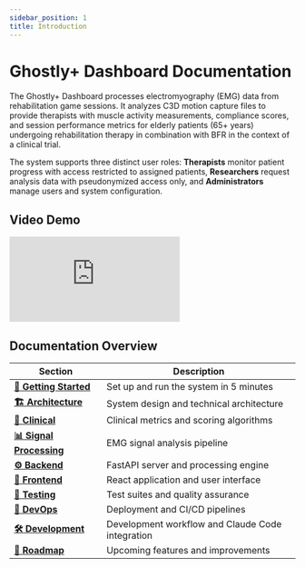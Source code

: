 ```yaml
---
sidebar_position: 1
title: Introduction
---
```


# Ghostly+ Dashboard Documentation

The Ghostly+ Dashboard processes electromyography (EMG) data from rehabilitation game sessions. It analyzes C3D motion capture files to provide therapists with muscle activity measurements, compliance scores, and session performance metrics for elderly patients (65+ years) undergoing rehabilitation therapy in combination with BFR in the context of a clinical trial.

The system supports three distinct user roles: **Therapists** monitor patient progress with access restricted to assigned patients, **Researchers** request analysis data with pseudonymized access only, and **Administrators** manage users and system configuration.

## Video Demo

<div style={{position: 'relative', paddingBottom: '56.25%', height: 0, overflow: 'hidden'}}>
  <iframe 
    src="https://player.vimeo.com/video/1119476263" 
    style={{position: 'absolute', top: 0, left: 0, width: '100%', height: '100%'}}
    frameBorder="0" 
    allow="autoplay; fullscreen; picture-in-picture" 
    allowFullScreen
    title="EMG C3D Analyzer Demo">
  </iframe>
</div>

## Documentation Overview

| Section | Description |
|---------|-------------|
| **[🚀 Getting Started](./getting-started.md)** | Set up and run the system in 5 minutes |
| **[🏗️ Architecture](./architecture.md)** | System design and technical architecture |
| **[🏥 Clinical](./clinical/metrics-definitions.md)** | Clinical metrics and scoring algorithms |
| **[📊 Signal Processing](./signal-processing/overview.md)** | EMG signal analysis pipeline |
| **[⚙️ Backend](./backend.md)** | FastAPI server and processing engine |
| **[🎨 Frontend](./frontend/overview.md)** | React application and user interface |
| **[🧪 Testing](./testing.md)** | Test suites and quality assurance |
| **[🚀 DevOps](./devops/devops.md)** | Deployment and CI/CD pipelines |
| **[🛠️ Development](./development.md)** | Development workflow and Claude Code integration |
| **[📍 Roadmap](./roadmap/ghostly-dashboards-handover.md)** | Upcoming features and improvements |